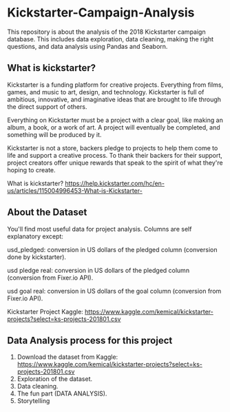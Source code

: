 # Kickstarter-Campaign-Analysis
This repository is about the analysis of the 2018 Kickstarter campaign database. This includes data exploration, data cleaning, making the right questions, and data analysis using Pandas and Seaborn.

## What is kickstarter?

Kickstarter is a funding platform for creative projects. Everything from films, games, and music to art, design, and technology. Kickstarter is full of ambitious, innovative, and imaginative ideas that are brought to life through the direct support of others.

Everything on Kickstarter must be a project with a clear goal, like making an album, a book, or a work of art. A project will eventually be completed, and something will be produced by it.

Kickstarter is not a store, backers pledge to projects to help them come to life and support a creative process. To thank their backers for their support, project creators offer unique rewards that speak to the spirit of what they're hoping to create.

What is kickstarter? https://help.kickstarter.com/hc/en-us/articles/115004996453-What-is-Kickstarter-

## About the Dataset

You'll find most useful data for project analysis. Columns are self explanatory except:

usd_pledged: conversion in US dollars of the pledged column (conversion done by kickstarter).

usd pledge real: conversion in US dollars of the pledged column (conversion from Fixer.io API).

usd goal real: conversion in US dollars of the goal column (conversion from Fixer.io API).

Kickstarter Project Kaggle: https://www.kaggle.com/kemical/kickstarter-projects?select=ks-projects-201801.csv

## Data Analysis process for this project

1. Download the dataset from Kaggle: https://www.kaggle.com/kemical/kickstarter-projects?select=ks-projects-201801.csv
2. Exploration of the dataset.
3. Data cleaning.
4. The fun part (DATA ANALYSIS).
5. Storytelling
